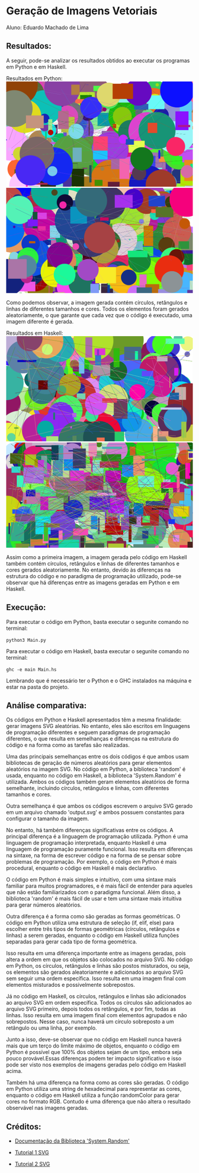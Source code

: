 # Geração de Imagens Vetoriais

Aluno: Eduardo Machado de Lima

## Resultados:

A seguir, pode-se analizar os resultados obtidos ao executar os programas em Python e em Haskell.

Resultados em Python:
![Resultado em Python 1](imgs/python_output_1.svg)
![Resultado em Python 2](imgs/python_output_2.svg)

Como podemos observar, a imagem gerada contém círculos, retângulos e linhas de diferentes tamanhos e cores. Todos os elementos foram gerados aleatoriamente, o que garante que cada vez que o código é executado, uma imagem diferente é gerada.

Resultados em Haskell:
![Resultado em Haskell 1](imgs/haskell_output_1.svg)
![Resultado em Haskell 2](imgs/haskell_output_2.svg)

Assim como a primeira imagem, a imagem gerada pelo código em Haskell também contém círculos, retângulos e linhas de diferentes tamanhos e cores gerados aleatoriamente. No entanto, devido às diferenças na estrutura do código e no paradigma de programação utilizado, pode-se observar que há diferenças entre as imagens geradas em Python e em Haskell.

## Execução:

Para executar o código em Python, basta executar o segunite comando no terminal:

```python3 Main.py``` 

Para executar o código em Haskell, basta executar o segunite comando no terminal:

```ghc -e main Main.hs```

Lembrando que é necessário ter o Python e o GHC instalados na máquina e estar na pasta do projeto.

## Análise comparativa:

Os códigos em Python e Haskell apresentados têm a mesma finalidade: gerar imagens SVG aleatórias. No entanto, eles são escritos em linguagens de programação diferentes e seguem paradigmas de programação diferentes, o que resulta em semelhanças e diferenças na estrutura do código e na forma como as tarefas são realizadas.

Uma das principais semelhanças entre os dois códigos é que ambos usam bibliotecas de geração de números aleatórios para gerar elementos aleatórios na imagem SVG. No código em Python, a biblioteca 'random' é usada, enquanto no código em Haskell, a biblioteca 'System.Random' é utilizada. Ambos os códigos também geram elementos aleatórios de forma semelhante, incluindo círculos, retângulos e linhas, com diferentes tamanhos e cores.

Outra semelhança é que ambos os códigos escrevem o arquivo SVG gerado em um arquivo chamado 'output.svg' e ambos possuem constantes para configurar o tamanho da imagem.

No entanto, há também diferenças significativas entre os códigos. A principal diferença é a linguagem de programação utilizada. Python é uma linguagem de programação interpretada, enquanto Haskell é uma linguagem de programação puramente funcional. Isso resulta em diferenças na sintaxe, na forma de escrever código e na forma de se pensar sobre problemas de programação. Por exemplo, o código em Python é mais procedural, enquanto o código em Haskell é mais declarativo.

O código em Python é mais simples e intuitivo, com uma sintaxe mais familiar para muitos programadores, e é mais fácil de entender para aqueles que não estão familiarizados com o paradigma funcional. Além disso, a biblioteca 'random' é mais fácil de usar e tem uma sintaxe mais intuitiva para gerar números aleatórios.

Outra diferença é a forma como são geradas as formas geométricas. O código em Python utiliza uma estrutura de seleção (if, elif, else) para escolher entre três tipos de formas geométricas (círculos, retângulos e linhas) a serem geradas, enquanto o código em Haskell utiliza funções separadas para gerar cada tipo de forma geométrica.

Isso resulta em uma diferença importante entre as imagens geradas, pois altera a ordem em que os objetos são colocados no arquivo SVG. No código em Python, os círculos, retângulos e linhas são postos misturados, ou seja, os elementos são gerados aleatoriamente e adicionados ao arquivo SVG sem seguir uma ordem específica. Isso resulta em uma imagem final com elementos misturados e possivelmente sobrepostos.

Já no código em Haskell, os círculos, retângulos e linhas são adicionados ao arquivo SVG em ordem específica. Todos os círculos são adicionados ao arquivo SVG primeiro, depois todos os retângulos, e por fim, todas as linhas. Isso resulta em uma imagem final com elementos agrupados e não sobrepostos. Nesse caso, nunca haverá um círculo sobreposto a um retângulo ou uma linha, por exemplo. 

Junto a isso, deve-se observar que no código em Haskell nunca haverá mais que um terço do limite máximo de objetos, enquanto o código em Python é possível que 100% dos objetos sejam de um tipo, embora seja pouco provável.Essas diferenças podem ter impacto significativo e isso pode ser visto nos exemplos de imagens geradas pelo código em Haskell acima. 

Também há uma diferença na forma como as cores são geradas. O código em Python utiliza uma string de hexadecimal para representar as cores, enquanto o código em Haskell utiliza a função randomColor para gerar cores no formato RGB. Contudo é uma diferença que não altera o resultado observável nas imagens geradas.

## Créditos:

- [Documentação da Biblioteca 'System.Random'](https://hackage.haskell.org/package/random-1.2.1.1)

- [Tutorial 1 SVG](https://www.w3schools.com/graphics/svg_intro.asp)

- [Tutorial 2 SVG](https://www.freecodecamp.org/news/svg-tutorial-learn-to-code-images/)